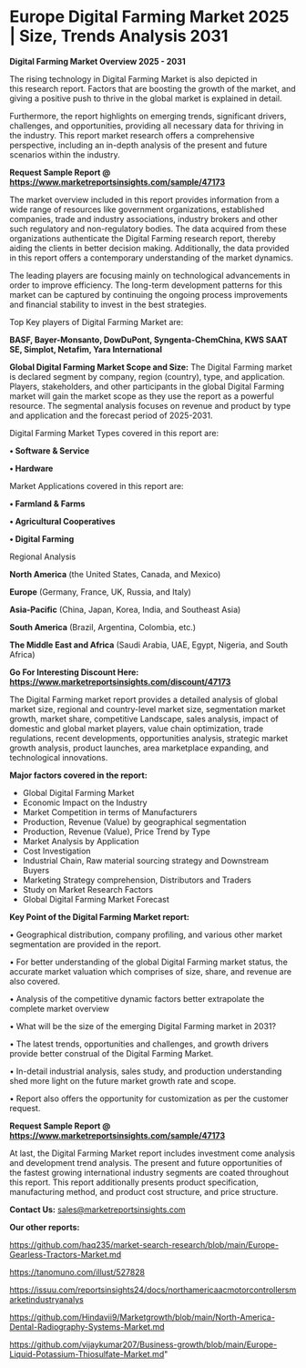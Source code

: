 # Europe Digital Farming Market 2025 | Size, Trends Analysis 2031

<Strong> Digital Farming Market Overview 2025 - 2031</strong>

The rising technology in Digital Farming Market is also depicted in this research report. Factors that are boosting the growth of the market, and giving a positive push to thrive in the global market is explained in detail.

Furthermore, the report highlights on emerging trends, significant drivers, challenges, and opportunities, providing all necessary data for thriving in the industry. This report market research offers a comprehensive perspective, including an in-depth analysis of the present and future scenarios within the industry.

<strong>Request Sample Report @ <a href=https://www.marketreportsinsights.com/sample/47173>https://www.marketreportsinsights.com/sample/47173</a></strong>

The market overview included in this report provides information from a wide range of resources like government organizations, established companies, trade and industry associations, industry brokers and other such regulatory and non-regulatory bodies. The data acquired from these organizations authenticate the Digital Farming research report, thereby aiding the clients in better decision making. Additionally, the data provided in this report offers a contemporary understanding of the market dynamics.

The leading players are focusing mainly on technological advancements in order to improve efficiency. The long-term development patterns for this market can be captured by continuing the ongoing process improvements and financial stability to invest in the best strategies.

Top Key players of Digital Farming Market are:

<strong>BASF, Bayer-Monsanto, DowDuPont, Syngenta-ChemChina, KWS SAAT SE, Simplot, Netafim, Yara International</strong>

<strong><b>Global Digital Farming Market Scope and Size:</b></strong>
The Digital Farming market is declared segment by company, region (country), type, and application. Players, stakeholders, and other participants in the global Digital Farming market will gain the market scope as they use the report as a powerful resource. The segmental analysis focuses on revenue and product by type and application and the forecast period of 2025-2031.

Digital Farming Market Types covered in this report are:

<strong>•  Software & Service

•  Hardware</strong>

Market Applications covered in this report are:

<strong>•  Farmland & Farms

•  Agricultural Cooperatives

•  Digital Farming</strong> 

Regional Analysis

<strong>North America</strong> (the United States, Canada, and Mexico)

<strong>Europe</strong> (Germany, France, UK, Russia, and Italy)

<strong>Asia-Pacific</strong> (China, Japan, Korea, India, and Southeast Asia)

<strong>South America</strong> (Brazil, Argentina, Colombia, etc.)

<strong>The Middle East and Africa</strong> (Saudi Arabia, UAE, Egypt, Nigeria, and South Africa)

<strong>Go For Interesting Discount Here: <a href=https://www.marketreportsinsights.com/discount/47173>https://www.marketreportsinsights.com/discount/47173</a></strong>

The Digital Farming market report provides a detailed analysis of global market size, regional and country-level market size, segmentation market growth, market share, competitive Landscape, sales analysis, impact of domestic and global market players, value chain optimization, trade regulations, recent developments, opportunities analysis, strategic market growth analysis, product launches, area marketplace expanding, and technological innovations.

<strong><b>Major factors covered in the report:</b></strong>
<ul>
  <li>Global Digital Farming Market </li>
  <li>Economic Impact on the Industry</li>
  <li>Market Competition in terms of Manufacturers</li>
  <li>Production, Revenue (Value) by geographical segmentation</li>
  <li>Production, Revenue (Value), Price Trend by Type</li>
  <li>Market Analysis by Application</li>
  <li>Cost Investigation</li>
  <li>Industrial Chain, Raw material sourcing strategy and Downstream Buyers</li>
  <li>Marketing Strategy comprehension, Distributors and Traders</li>
  <li>Study on Market Research Factors</li>
  <li>Global Digital Farming Market Forecast</li>
</ul>

<strong><b>Key Point of the Digital Farming Market report:</b></strong>

• Geographical distribution, company profiling, and various other market segmentation are provided in the report.

• For better understanding of the global Digital Farming market status, the accurate market valuation which comprises of size, share, and revenue are also covered.

• Analysis of the competitive dynamic factors better extrapolate the complete market overview

• What will be the size of the emerging Digital Farming market in 2031?

• The latest trends, opportunities and challenges, and growth drivers provide better construal of the Digital Farming Market.

• In-detail industrial analysis, sales study, and production understanding shed more light on the future market growth rate and scope.

• Report also offers the opportunity for customization as per the customer request.

<strong>Request Sample Report @ <a href=https://www.marketreportsinsights.com/sample/47173>https://www.marketreportsinsights.com/sample/47173</a></strong>

At last, the Digital Farming Market report includes investment come analysis and development trend analysis. The present and future opportunities of the fastest growing international industry segments are coated throughout this report. This report additionally presents product specification, manufacturing method, and product cost structure, and price structure.

<strong>Contact Us:</strong>
sales@marketreportsinsights.com

<strong>Our other reports:</strong>

<a href=https://github.com/haq235/market-search-research/blob/main/Europe-Gearless-Tractors-Market.md>https://github.com/haq235/market-search-research/blob/main/Europe-Gearless-Tractors-Market.md</a>

<a href=https://tanomuno.com/illust/527828>https://tanomuno.com/illust/527828</a>

<a href=https://issuu.com/reportsinsights24/docs/northamericaacmotorcontrollersmarketindustryanalys>https://issuu.com/reportsinsights24/docs/northamericaacmotorcontrollersmarketindustryanalys</a>

<a href=https://github.com/Hindavii9/Marketgrowth/blob/main/North-America-Dental-Radiography-Systems-Market.md>https://github.com/Hindavii9/Marketgrowth/blob/main/North-America-Dental-Radiography-Systems-Market.md</a>

<a href=https://github.com/vijaykumar207/Business-growth/blob/main/Europe-Liquid-Potassium-Thiosulfate-Market.md>https://github.com/vijaykumar207/Business-growth/blob/main/Europe-Liquid-Potassium-Thiosulfate-Market.md</a>"
